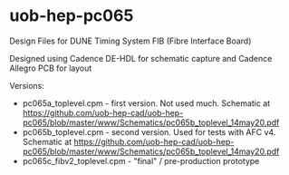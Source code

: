 # uob-hep-pc065

Design Files for DUNE Timing System FIB (Fibre Interface Board)

Designed using Cadence DE-HDL for schematic capture and Cadence Allegro PCB for layout

Versions:
* pc065a_toplevel.cpm - first version. Not used much. Schematic at https://github.com/uob-hep-cad/uob-hep-pc065/blob/master/www/Schematics/pc065b_toplevel_14may20.pdf
* pc065b_toplevel.cpm - second version. Used for tests with AFC v4. Schematic at https://github.com/uob-hep-cad/uob-hep-pc065/blob/master/www/Schematics/pc065b_toplevel_14may20.pdf
* pc065c_fibv2_toplevel.cpm - "final" / pre-production prototype
  
